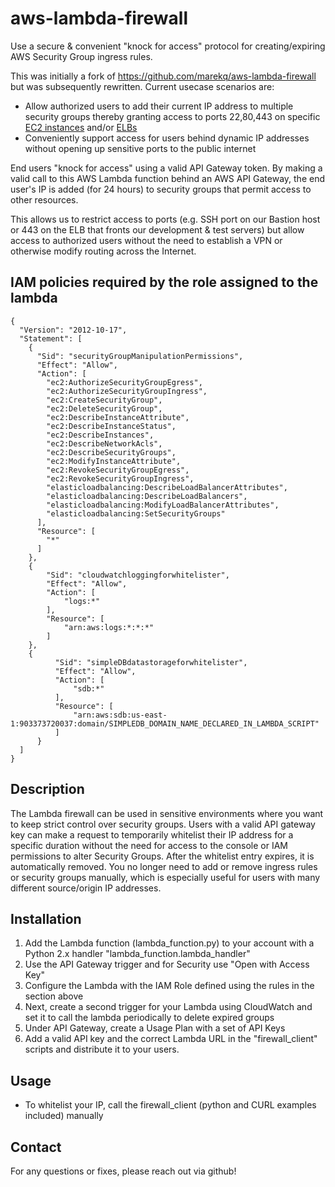 aws-lambda-firewall
===================
Use a secure & convenient "knock for access" protocol for creating/expiring AWS Security Group ingress rules.

This was initially a fork of https://github.com/marekq/aws-lambda-firewall but was subsequently rewritten. Current usecase scenarios are:

* Allow authorized users to add their current IP address to multiple security groups thereby granting access to ports 22,80,443 on specific [EC2 instances](https://aws.amazon.com/ec2/) and/or [ELBs](https://aws.amazon.com/elasticloadbalancing/)
* Conveniently support access for users behind dynamic IP addresses without opening up sensitive ports to the public internet

End users "knock for access" using a valid API Gateway token. By making a valid call to this AWS Lambda function behind an AWS API Gateway, the end user's IP is added (for 24 hours) to security groups that permit access to other resources.

This allows us to restrict access to ports (e.g. SSH port on our Bastion host or 443 on the ELB that fronts our development & test servers) but allow access to authorized users without the need to establish a VPN or otherwise modify routing across the Internet.

IAM policies required by the role assigned to the lambda
---------------------------------------------------------
```
{
  "Version": "2012-10-17",
  "Statement": [
    {
      "Sid": "securityGroupManipulationPermissions",
      "Effect": "Allow",
      "Action": [
        "ec2:AuthorizeSecurityGroupEgress",
        "ec2:AuthorizeSecurityGroupIngress",
        "ec2:CreateSecurityGroup",
        "ec2:DeleteSecurityGroup",
        "ec2:DescribeInstanceAttribute",
        "ec2:DescribeInstanceStatus",
        "ec2:DescribeInstances",
        "ec2:DescribeNetworkAcls",
        "ec2:DescribeSecurityGroups",
        "ec2:ModifyInstanceAttribute",
        "ec2:RevokeSecurityGroupEgress",
        "ec2:RevokeSecurityGroupIngress",
        "elasticloadbalancing:DescribeLoadBalancerAttributes",
        "elasticloadbalancing:DescribeLoadBalancers",
        "elasticloadbalancing:ModifyLoadBalancerAttributes",
        "elasticloadbalancing:SetSecurityGroups"
      ],
      "Resource": [
        "*"
      ]
    },
    {
        "Sid": "cloudwatchloggingforwhitelister",
        "Effect": "Allow",
        "Action": [
            "logs:*"
        ],
        "Resource": [
            "arn:aws:logs:*:*:*"
        ]
    },
    {
          "Sid": "simpleDBdatastorageforwhitelister",
          "Effect": "Allow",
          "Action": [
              "sdb:*"
          ],
          "Resource": [
              "arn:aws:sdb:us-east-1:903373720037:domain/SIMPLEDB_DOMAIN_NAME_DECLARED_IN_LAMBDA_SCRIPT"
          ]
      }    
  ]
}
```

Description
------------

The Lambda firewall can be used in sensitive environments where you want to keep strict control over security groups. Users with a valid API gateway key can make a request to temporarily whitelist their IP address for a specific duration without the need for access to the console or IAM permissions to alter Security Groups. After the whitelist entry expires, it is automatically removed. You no longer need to add or remove ingress rules or security groups manually, which is especially useful for users with many different source/origin IP addresses.

Installation
------------

1. Add the Lambda function (lambda_function.py) to your account with a Python 2.x handler "lambda_function.lambda_handler"
2. Use the API Gateway trigger and for Security use "Open with Access Key"
3. Configure the Lambda with the IAM Role defined using the rules in the section above
4. Next, create a second trigger for your Lambda using CloudWatch and set it to call the lambda periodically to delete expired groups
5. Under API Gateway, create a Usage Plan with a set of API Keys
5. Add a valid API key and the correct Lambda URL in the "firewall_client" scripts and distribute it to your users.

Usage
-----
- To whitelist your IP, call the firewall_client (python and CURL examples included) manually

Contact
-------

For any questions or fixes, please reach out via github!
